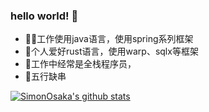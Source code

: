 ### hello world! 👋
- 👨‍💻‍工作使用java语言，使用spring系列框架
- 🤟个人爱好rust语言，使用warp、sqlx等框架
- 🤮工作中经常是全栈程序员，
- 🍢五行缺串

[![SimonOsaka's github stats](https://github-readme-stats.vercel.app/api?username=SimonOsaka&show_icons=true)](https://github.com/SimonOsaka/SimonOsaka)



<!--
**SimonOsaka/SimonOsaka** is a ✨ _special_ ✨ repository because its `README.md` (this file) appears on your GitHub profile.

Here are some ideas to get you started:

- 🔭 I’m currently working on ...
- 🌱 I’m currently learning ...
- 👯 I’m looking to collaborate on ...
- 🤔 I’m looking for help with ...
- 💬 Ask me about ...
- 📫 How to reach me: ...
- 😄 Pronouns: ...
- ⚡ Fun fact: ...
-->
